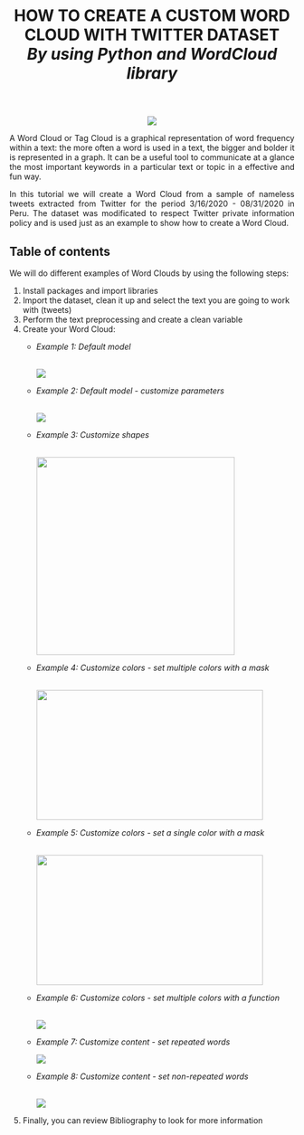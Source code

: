 # <p align="center"> HOW TO CREATE A CUSTOM WORD CLOUD WITH TWITTER DATASET<br/>  <em>By using Python and WordCloud library </em> </p>
<br/>
<p align="center";font-size:20pt>
  <img  src="https://user-images.githubusercontent.com/57914884/173212958-c59612a0-7f3d-4a61-a4b7-0ea88627d162.png">
</p>

<p style="text-align:justify"> A Word Cloud  or Tag Cloud is a graphical representation of word frequency within a text: the more often a word is used in a text, the bigger and bolder it is represented in a graph. It can be a useful tool to communicate at a glance the most important keywords in a particular text or topic in a effective and fun way. </p>

<p style="text-align:justify"> In this tutorial we will create a Word Cloud from a sample of nameless tweets extracted from Twitter for the period 3/16/2020 - 08/31/2020 in Peru. The dataset was modificated to respect Twitter private information policy and is used just as an example to show how to create a Word Cloud.  </p>

## Table of contents

We will do different examples of Word Clouds by using the following steps:

<ol>
  <li>Install packages and import libraries </li>
  <li>Import the dataset, clean it up and select the text you are going to work with (tweets) </li>
  <li>Perform the text preprocessing and create a clean variable </li>
  <li>Create your Word Cloud:
    <p>  </p>  
      <ul> 
        <em>
          <li> Example 1: Default model </li>  
          <br/>
              <p align="left";font-size:20pt>
              <img  src="https://user-images.githubusercontent.com/57914884/173214584-38251b13-c769-4576-bb29-b252df7c67aa.png">
              </p>
          <li> Example 2: Default model - customize parameters </li>
          <br/>
               <p align="left";font-size:20pt>
              <img  src="https://user-images.githubusercontent.com/57914884/173257072-7d433ae6-baa6-40d8-b8b4-62d7d1432905.png">
              </p>
          <li> Example 3: Customize shapes </li>
          <br/>
               <p align="left";font-size:20pt>
              <img  src="https://user-images.githubusercontent.com/57914884/173261971-3c7e7482-894f-488a-afa2-0ba695ec8958.png" width="350" height="350">
              </p>          
          <li> Example 4: Customize colors - set multiple colors with a mask </li>
          <br/>
              <p align="left";font-size:20pt>
              <img  src="https://user-images.githubusercontent.com/57914884/173262041-1b85e553-53d8-4461-8930-120ba14bcdbd.png" width="400" height="230" > 
              </p>   
          <li> Example 5: Customize colors - set a single color with a mask </li>
          <br/>
              <p align="left";font-size:20pt>
              <img  src="https://user-images.githubusercontent.com/57914884/173262146-7b1dedde-cbd7-48a6-9ac9-fae865d41224.png" width="400" height="230">
              </p>
          <li> Example 6: Customize colors - set multiple colors with a function</li>
          <br/>
               <p align="left";font-size:20pt>
              <img  src="https://user-images.githubusercontent.com/57914884/173262186-2043b2c8-0d3e-4618-b62b-2d3101ab0399.png">
              </p>  
          <li> Example 7: Customize content - set repeated words</li>
               <p align="left";font-size:20pt>
              <img  src="https://user-images.githubusercontent.com/57914884/173262214-cb818699-0f78-4a54-b210-c5332496738b.png">
              </p>  
          <li> Example 8: Customize content - set non-repeated words </li>
          <br/>
               <p align="left";font-size:20pt>
              <img  src="https://user-images.githubusercontent.com/57914884/173262225-d305c8a9-24e6-4b4a-8f3c-2365707c2c73.png">
              </p>          
       </em>     
      </ul>
  </li>
  <p>  </p>     
  <li>Finally, you can review Bibliography to look for more information </li>   
</ol>
